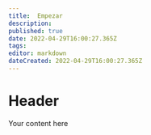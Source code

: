 ```yaml
---
title:  Empezar
description: 
published: true
date: 2022-04-29T16:00:27.365Z
tags: 
editor: markdown
dateCreated: 2022-04-29T16:00:27.365Z
---
```


# Header
Your content here